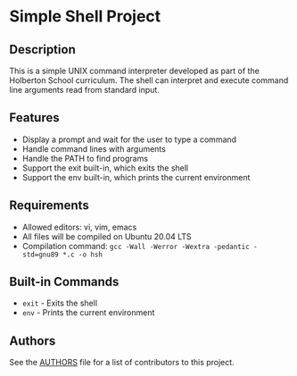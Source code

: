 # Simple Shell Project

## Description

This is a simple UNIX command interpreter developed as part of the Holberton School curriculum. The shell can interpret and execute command line arguments read from standard input.

## Features

* Display a prompt and wait for the user to type a command
* Handle command lines with arguments
* Handle the PATH to find programs
* Support the exit built-in, which exits the shell
* Support the env built-in, which prints the current environment

## Requirements

* Allowed editors: vi, vim, emacs
* All files will be compiled on Ubuntu 20.04 LTS
* Compilation command: `gcc -Wall -Werror -Wextra -pedantic -std=gnu89 *.c -o hsh`

## Built-in Commands

* `exit` - Exits the shell
* `env` - Prints the current environment

## Authors

See the [AUTHORS](AUTHORS) file for a list of contributors to this project.
